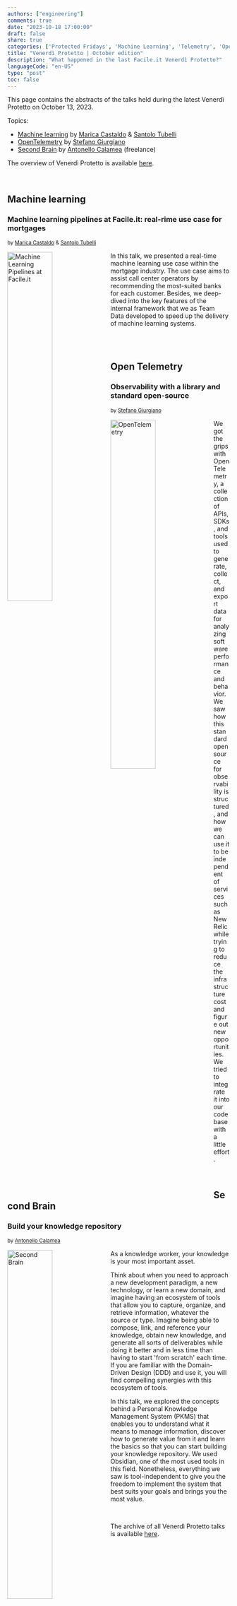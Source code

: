 ```yaml
---
authors: ["engineering"]
comments: true
date: "2023-10-18 17:00:00"
draft: false
share: true
categories: ['Protected Fridays', 'Machine Learning', 'Telemetry', 'Open source', 'Soft Skill', 'Second Brain']
title: "Venerdì Protetto | October edition"
description: "What happened in the last Facile.it Venerdì Protetto?"
languageCode: "en-US"
type: "post"
toc: false
---
```


This page contains the abstracts of the talks held during the latest Venerdì Protetto on October 13, 2023. 

Topics:

- [Machine learning](#machine-learning) by [Marica Castaldo](https://it.linkedin.com/in/marica-castaldo-2505b588) & [Santolo Tubelli](https://it.linkedin.com/in/santolo-tubelli)
- [OpenTelemetry](#open-telemetry) by [Stefano Giurgiano](https://www.linkedin.com/in/stefano-giurgiano-023545150/)
- [Second Brain](#second-brain) by [Antonello Calamea](https://www.linkedin.com/in/antonello-calamea/) (freelance)


The overview of Venerdì Protetto is available [here](https://engineering.facile.it/blog/eng/v-protetto/).

<!--more-->

<br>

## Machine learning

### Machine learning pipelines at Facile.it: real-rime use case for mortgages

<sup>by [Marica Castaldo](https://it.linkedin.com/in/marica-castaldo-2505b588) & [Santolo Tubelli](https://it.linkedin.com/in/santolo-tubelli)<sup>

<a href= "/images/venerd%C3%AC_protetto/machinelearning2.png?raw=true" target="_blank"> 
<img align="left" style="width:45%; margin-right: 0.5em" src=/images/venerd%C3%AC_protetto/machinelearning2.png?raw=true" alt="Machine Learning Pipelines at Facile.it" title="Machine Learning Pipelines Mortgages Use Case" /> 
</a>

In this talk, we presented a real-time machine learning use case within the mortgage industry. 
The use case aims to assist call center operators by recommending the most-suited banks for each customer. 
Besides, we deep-dived into the key features of the internal framework that we as Team Data developed to speed up the delivery of machine learning systems.

<br>
<br>


## Open Telemetry 

### Observability with a library and standard open-source

<sup>by [Stefano Giurgiano](https://www.linkedin.com/in/stefano-giurgiano-023545150/)<sup>

<a href= "/images/venerd%C3%AC_protetto/open_telemetry.png?raw=true" target="_blank"> 
<img align="left" style="width:45%; margin-right: 0.5em" src=/images/venerd%C3%AC_protetto/open_telemetry.png?raw=true" alt="OpenTelemetry" title="Observability with a library and standard open-source" /> 
</a>

We got the grips with OpenTelemetry, a collection of APIs, SDKs, and tools used to generate, collect, and export data for analyzing software performance and behavior. 
We saw how this standard open source for observability is structured, and how we can use it to be independent of services such as NewRelic while trying to reduce the infrastructure cost and figure out new opportunities. 
We tried to integrate it into our codebase with a little effort.

<br>

## Second Brain 

### Build your knowledge repository 

<sup>by [Antonello Calamea](https://www.linkedin.com/in/antonello-calamea/)<sup>

<a href= "/images/venerd%C3%AC_protetto/second_brain_2.png?raw=true" target="_blank"> 
<img align="left" style="width:45%; margin-right: 0.5em" src=/images/venerd%C3%AC_protetto/second_brain_2.png?raw=true" alt="Second Brain" title="Build your knowledge repository" /> 
</a>

As a knowledge worker, your knowledge is your most important asset. 

Think about when you need to approach a new development paradigm, a new technology, or learn a new domain, and imagine having an ecosystem of tools that allow you to capture, organize, and retrieve information, whatever the source or type. 
Imagine being able to compose, link, and reference your knowledge, obtain new knowledge, and generate all sorts of deliverables while doing it better and in less time than having to start 'from scratch' each time. 
If you are familiar with the Domain-Driven Design (DDD) and use it, you will find compelling synergies with this ecosystem of tools.

In this talk, we explored the concepts behind a Personal Knowledge Management System (PKMS) that enables you to understand what it means to manage information, discover how to generate value from it and learn the basics so that you can start building your knowledge repository. 
We used Obsidian, one of the most used tools in this field. Nonetheless, everything we saw is tool-independent to give you the freedom to implement the system that best suits your goals and brings you the most value.

<br/>

The archive of all Venerdì Protetto talks is available [here](/categories/protected-fridays).

<script type="application/ld+json">
{ 
    "@context": "https://schema.org",
    "genre":["SEO","JSON-LD"],
    "@type": "BlogPosting",
    "headline": "Venerdì Protetto | October edition: Machine learning, OpenTelemetry, Second Brain",
    "keywords": ["Machine learning", "OpenTelemetry ", "Second Brain", "Formation"],
    "wordcount": "350",
    "publisher": {
        "@type": "Organization",
        "name": "Facile.it Engineering",
        "url": "https://engineering.facile.it/",
        "logo": {
            "@type": "ImageObject",
            "url": "https://engineering.facile.it/images/logo_engineering.png",
            "width":"1057",
            "height":"244"
        }
    },
    "url": "https://engineering.facile.it/blog/eng/v-protetto9-6-2023/",
    "image": "https://engineering.facile.it/images/social/social-preview.png",
    "datePublished": "2023-10-18",
    "dateCreated": "2023-10-18",
    "dateModified": "2023-10-18",
    "inLanguage": "en-US",
    "isFamilyFriendly": "true",
    "description": "Abstracts of the talks held during the Venerdì Protetto on October 13th",
    "articleBody": "Machine learning Machine learning pipelines at Facile.it: real-rime use case for mortgages In this talk, we presented a real-time machine learning use case within the mortgage industry. The use case aims to assist call center operators by recommending the most-suited banks for each customer. Besides, we deep-dived into the key features of the internal framework that we as Team Data developed to speed up the delivery of machine learning systems. OpenTelemetry Observability with a library and standard open-source We got the grips with OpenTelemetry, a collection of APIs, SDKs, and tools used to generate, collect, and export data for analyzing software performance and behavior. We saw how this standard open source for observability is structured, and how we can use it to be independent of services such as NewRelic while trying to reduce the infrastructure cost and figure out new opportunities. We tried to integrate it into our codebase with a little effort. Second Brain Build your knowledge repository As a knowledge worker, your knowledge is your most important asset. Think about when you need to approach a new development paradigm, a new technology, or learn a new domain, and imagine having an ecosystem of tools that allow you to capture, organize, and retrieve information, whatever the source or type. Imagine being able to compose, link, and reference your knowledge, obtain new knowledge, and generate all sorts of deliverables while doing it better and in less time than having to start 'from scratch' each time. If you are familiar with the Domain-Driven Design (DDD) and use this approach, you will find compelling synergies with this ecosystem. In this talk, we explored the concepts behind a Personal Knowledge Management System (PKMS) that enables you to understand what it means to manage information, discover how to generate value from it and learn the basics so that you can start building your knowledge repository. We used Obsidian, one of the most used tools in this field. Nonetheless, everything we saw is tool-independent to give you the freedom to implement the system that best suits your goals and brings you the most value.",
    "author": {
        "@type": "Person",
        "name": "Ana",
        "url": "https://www.linkedin.com/in/ana-radujko"
    }
}
</script>
